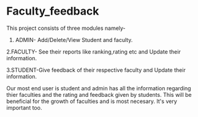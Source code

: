 # Faculty_feedback
This project consists of three modules namely- 

  1. ADMIN- Add/Delete/View Student and faculty.
  
  2.FACULTY- See their reports like ranking,rating etc and Update their information.
  
  3.STUDENT-Give feedback of their respective faculty and Update their information.

Our most end user is student and admin has all the information regarding thier faculties and the rating and feedback given by students. This will be beneficial for the growth of faculties and is most necesary. It's very important too.
